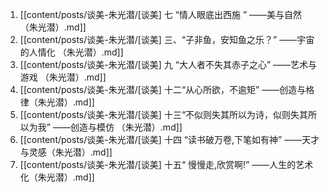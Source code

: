 1. [[content/posts/谈美-朱光潜/[谈美]  七 “情人眼底出西施 ”  ——美与自然 （朱光潜）.md]]
2. [[content/posts/谈美-朱光潜/[谈美]  三、“子非鱼，安知鱼之乐？”  ——宇宙的人情化 （朱光潜）.md]]
3. [[content/posts/谈美-朱光潜/[谈美] 九 “大人者不失其赤子之心” ——艺术与游戏 （朱光潜）.md]]
4. [[content/posts/谈美-朱光潜/[谈美] 十二“从心所欲，不逾矩” ——创造与格律（朱光潜）.md]]
5. [[content/posts/谈美-朱光潜/[谈美] 十三“不似则失其所以为诗，似则失其所以为我”  ——创造与模仿 （朱光潜）.md]]
6. [[content/posts/谈美-朱光潜/[谈美] 十四 “读书破万卷,下笔如有神” ——天才与灵感（朱光潜）.md]]
7. [[content/posts/谈美-朱光潜/[谈美] 十五“ 慢慢走,欣赏啊!” ——人生的艺术化（朱光潜）.md]]